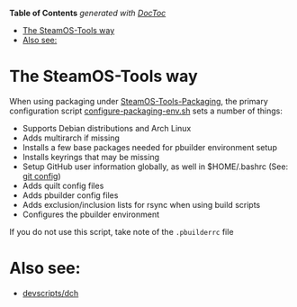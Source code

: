 <!-- START doctoc generated TOC please keep comment here to allow auto update -->
<!-- DON'T EDIT THIS SECTION, INSTEAD RE-RUN doctoc TO UPDATE -->
**Table of Contents**  *generated with [DocToc](https://github.com/thlorenz/doctoc)*

- [The SteamOS-Tools way](#the-steamos-tools-way)
- [Also see:](#also-see)

<!-- END doctoc generated TOC please keep comment here to allow auto update -->

# The SteamOS-Tools way

When using packaging under [SteamOS-Tools-Packaging](https://github.com/ProfessorKaos64/SteamOS-Tools-Packaging), 
the primary configuration script [configure-packaging-env.sh](https://github.com/ProfessorKaos64/SteamOS-Tools-Packaging/blob/brewmaster/setup-files/configure-packaging-env.sh)
sets a number of things:

* Supports Debian distributions and Arch Linux
* Adds multirarch if missing
* Installs a few base packages needed for pbuilder environment setup
* Installs keyrings that may be missing
* Setup GitHub user information globally, as well in $HOME/.bashrc (See: [git config](http://git-scm.com/docs/git-config))
* Adds quilt config files
* Adds pbuilder config files
* Adds exclusion/inclusion lists for rsync when using build scripts
* Configures the pbuilder environment

If you do not use this script, take note of the `.pbuilderrc` file

# Also see:

* [devscripts/dch](http://manpages.ubuntu.com/manpages/precise/man1/dch.1.html)
